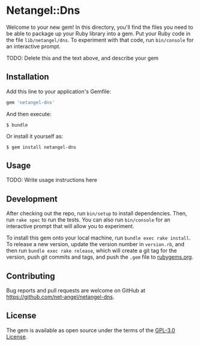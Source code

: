 # Netangel::Dns

Welcome to your new gem! In this directory, you'll find the files you need to be able to package up your Ruby library into a gem. Put your Ruby code in the file `lib/netangel/dns`. To experiment with that code, run `bin/console` for an interactive prompt.

TODO: Delete this and the text above, and describe your gem

## Installation

Add this line to your application's Gemfile:

```ruby
gem 'netangel-dns'
```

And then execute:

    $ bundle

Or install it yourself as:

    $ gem install netangel-dns

## Usage

TODO: Write usage instructions here

## Development

After checking out the repo, run `bin/setup` to install dependencies. Then, run `rake spec` to run the tests. You can also run `bin/console` for an interactive prompt that will allow you to experiment.

To install this gem onto your local machine, run `bundle exec rake install`. To release a new version, update the version number in `version.rb`, and then run `bundle exec rake release`, which will create a git tag for the version, push git commits and tags, and push the `.gem` file to [rubygems.org](https://rubygems.org).

## Contributing

Bug reports and pull requests are welcome on GitHub at https://github.com/net-angel/netangel-dns.


## License

The gem is available as open source under the terms of the [GPL-3.0 License](https://opensource.org/licenses/GPL-3.0).

